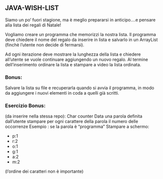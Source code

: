 ## JAVA-WISH-LIST

Siamo un po’ fuori stagione, ma è meglio prepararsi in anticipo….e pensare alla lista dei regali di Natale!

Vogliamo creare un programma che memorizzi la nostra lista. Il programma deve chiedere il nome del regalo da inserire in lista e salvarlo in un ArrayList (finchè l’utente non decide di fermarsi).

Ad ogni iterazione deve mostrare la lunghezza della lista e chiedere all’utente se vuole continuare aggiungendo un nuovo regalo.
Al termine dell’inserimento ordinare la lista e stampare a video la lista ordinata.

### Bonus: 
Salvare la lista su file e recuperarla quando si avvia il programma, in modo da aggiungere i nuovi elementi in coda a quelli già scritti.

### Esercizio Bonus:
(da inserire nella stessa repo): Char counter
Data una parola definita dall’utente stampare per ogni carattere della parola il numero delle occorrenze
Esempio : se la parola è “programma” Stampare a schermo: 
- p:1
- r:2
- o:1
- g:1
- a:2
- m:2

(l’ordine dei caratteri non è importante)